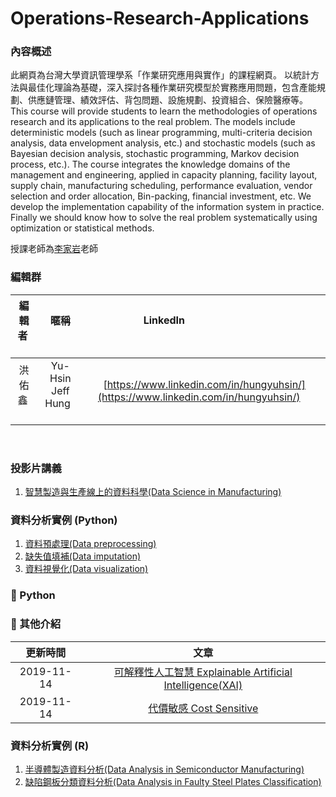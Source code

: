 # Operations-Research-Applications

### **內容概述**

此網頁為台灣大學資訊管理學系「作業研究應用與實作」的課程網頁。
以統計方法與最佳化理論為基礎，深入探討各種作業研究模型於實務應用問題，包含產能規劃、供應鏈管理、績效評估、背包問題、設施規劃、投資組合、保險醫療等。
This course will provide students to learn the methodologies of operations research and its applications to the real problem. The models include deterministic models (such as linear programming, multi-criteria decision analysis, data envelopment analysis, etc.) and stochastic models (such as Bayesian decision analysis, stochastic programming, Markov decision process, etc.). The course integrates the knowledge domains of the management and engineering, applied in capacity planning, facility layout, supply chain, manufacturing scheduling, performance evaluation, vendor selection and order allocation, Bin-packing, financial investment, etc. We develop the implementation capability of the information system in practice. Finally we should know how to solve the real problem systematically using optimization or statistical methods.

授課老師為[李家岩](http://polab.im.ntu.edu.tw/Bio.html)老師  

### **編輯群**    

| 編輯者       |    暱稱         |                      LinkedIn                                                            |
| :-----------:|:-----------:    |:---------------------------------------------------------------------------------------: |
| 洪佑鑫       | Yu-Hsin Jeff  Hung            | [https://www.linkedin.com/in/hungyuhsin/](https://www.linkedin.com/in/hungyuhsin/)     
   

### **投影片講義**   

1. [智慧製造與生產線上的資料科學(Data Science in Manufacturing)](http://polab.im.ntu.edu.tw/Talk/Data_Science_in_Manufacturing.pdf)

### **資料分析實例 (Python)**   

1. [資料預處理(Data preprocessing)](https://nbviewer.jupyter.org/github/PO-LAB/Data-Science-in-Manufacturing/blob/master/MDS/1.%20Data%20preprocessing.ipynb)
2. [缺失值填補(Data imputation)](https://nbviewer.jupyter.org/github/PO-LAB/Data-Science-in-Manufacturing/blob/master/MDS/2.%20Data%20imputation.ipynb)
3. [資料視覺化(Data visualization)](https://nbviewer.jupyter.org/github/PO-LAB/Data-Science-in-Manufacturing/blob/master/MDS/3.%20Data%20visualization.ipynb)




### **:pushpin: Python**
### **:triangular_flag_on_post: 其他介紹**
|  更新時間       |                      文章                                                                                                      |
| :-----------:  | :-----------------------------------------------------------------------------------------------------:                        |
|  2019-11-14     | [可解釋性人工智慧 Explainable Artificial Intelligence(XAI)](https://github.com/ITingHung/Explainable-Artificial-Intelligence-XAI-) |
|  2019-11-14     | [代價敏感 Cost Sensitive](https://github.com/wutsungyu/Cost-Sensitive)


### **資料分析實例 (R)** 

1. [半導體製造資料分析(Data Analysis in Semiconductor Manufacturing)](http://rpubs.com/jeff_datascience/Semiconductor_Manufacturing)
2. [缺陷鋼板分類資料分析(Data Analysis in Faulty Steel Plates Classification)](http://rpubs.com/james_datacatcher/svm)
